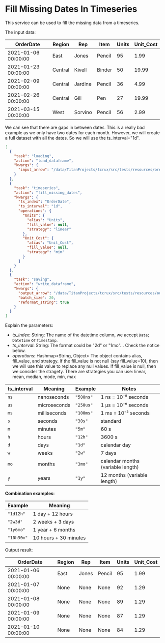 # Fill Missing Dates In Timeseries


This service can be used to fill the missing data from a timeseries.


The input data:

| OrderDate | Region | Rep | Item | Units | Unit_Cost |
| --- | --- | --- | --- | --- | --- |
| 2021-01-06 00:00:00 | East | Jones | Pencil | 95 | 1.99 |
| 2021-01-23 00:00:00 | Central | Kivell | Binder | 50 | 19.99 |
| 2021-02-09 00:00:00 | Central | Jardine | Pencil | 36 | 4.99 |
| 2021-02-26 00:00:00 | Central | Gill | Pen | 27 | 19.99 |
| 2021-03-15 00:00:00 | West | Sorvino | Pencil | 56 | 2.99 |


We can see that there are gaps in between dates. This is a really bad example as we only have two dates for each month. However, we will create a full dataset with all the dates. So we will use the ts_interval="1d".


```json
[
  {
    "task": "loading",
    "action": "load_dataframe",
    "kwargs": {
      "input_arrow": "/data/TitanProjects/tcrux/src/tests/resources/orders.arrow"
    }
  },
  {
    "task": "timeseries",
    "action": "fill_missing_dates",
    "kwargs": {
      "ts_index": "OrderDate",
      "ts_interval": "1d",
      "operations": {
        "Units": {
          "alias": "Units",
          "fill_value": null,
          "strategy": "linear"
        },
        "Unit_Cost": {
          "alias": "Unit_Cost",
          "fill_value": null,
          "strategy": "min"
        }
      }
    }
  },
  {
    "task": "saving",
    "action": "write_dataframe",
    "kwargs": {
      "output_arrow": "/data/TitanProjects/tcrux/src/tests/resources/output.arrow",
      "batch_size": 20,
      "reformat_string": true
    }
  }
]
```

Explain the parameters:

- *ts_index*: String: The name of the datetime column, we accept `Date`; `Datetime` or `Timestamp`.
- *ts_interval*: String: The format could be "2d" or "1mo"... Check the notice below.
- *operations*: Hashmap<String, Object> The object contains alias, fill_value, and strategy. If the fill_value is not null (say fill_value=10), then we will use this value to replace any null values. If fill_value is null, then we consider the stragety. There are strategies you can use: linear, mean, median, mode, min, max

| ts_interval | Meaning      | Example   | Notes                             |
| ---- | ------------ | --------- | --------------------------------- |
| `ns` | nanoseconds  | `"500ns"` | 1 ns = 10⁻⁹ seconds               |
| `us` | microseconds | `"250us"` | 1 µs = 10⁻⁶ seconds               |
| `ms` | milliseconds | `"100ms"` | 1 ms = 10⁻³ seconds               |
| `s`  | seconds      | `"30s"`   | standard                          |
| `m`  | minutes      | `"5m"`    | 60 s                              |
| `h`  | hours        | `"12h"`   | 3600 s                            |
| `d`  | days         | `"1d"`    | calendar day                      |
| `w`  | weeks        | `"2w"`    | 7 days                            |
| `mo` | months       | `"3mo"`   | calendar months (variable length) |
| `y`  | years        | `"1y"`    | 12 months (variable length)       |


**Combination examples:**


| Example    | Meaning               |
| ---------- | --------------------- |
| `"1d12h"`  | 1 day + 12 hours      |
| `"2w3d"`   | 2 weeks + 3 days      |
| `"1y6mo"`  | 1 year + 6 months     |
| `"10h30m"` | 10 hours + 30 minutes |



Output result:

| OrderDate | Region | Rep | Item | Units | Unit_Cost |
| --- | --- | --- | --- | --- | --- |
| 2021-01-06 00:00:00 | East | Jones | Pencil | 95 | 1.99 |
| 2021-01-07 00:00:00 | None | None | None | 92 | 1.29 |
| 2021-01-08 00:00:00 | None | None | None | 89 | 1.29 |
| 2021-01-09 00:00:00 | None | None | None | 87 | 1.29 |
| 2021-01-10 00:00:00 | None | None | None | 84 | 1.29 |
